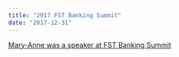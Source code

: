 ```yaml
---
title: "2017 FST Banking Summit"
date: "2017-12-31"
---
```

[Mary-Anne was a speaker at FST Banking Summit](https://fst.net.au/conferences/fst-banking-summit-2017)
